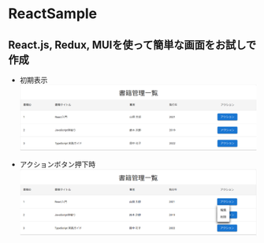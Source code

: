 # ReactSample

## React.js, Redux, MUIを使って簡単な画面をお試しで作成

* 初期表示
![Sample Image 1](image/SampleImage01.png)  

* アクションボタン押下時
![Sample Image 2](image/SampleImage02.png)  



